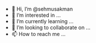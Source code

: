 - 👋 Hi, I’m @sehmusakman
- 👀 I’m interested in ...
- 🌱 I’m currently learning ...
- 💞️ I’m looking to collaborate on ...
- 📫 How to reach me ...

<!---
sehmusakman/sehmusakman is a ✨ special ✨ repository because its `README.md` (this file) appears on your GitHub profile.
You can click the Preview link to take a look at your changes.
--->
